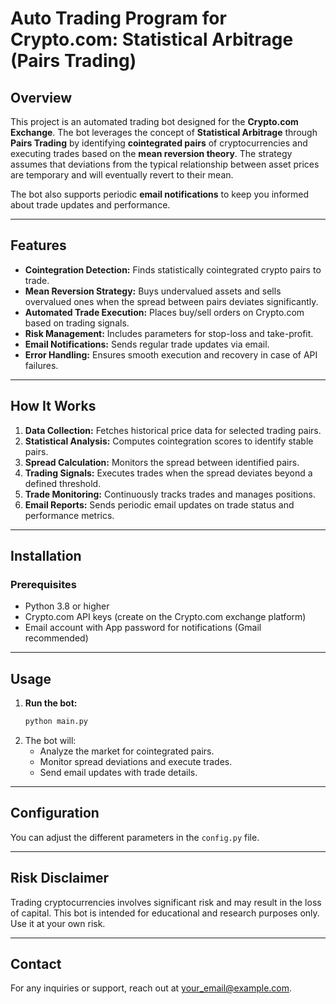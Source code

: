 # Auto Trading Program for Crypto.com: Statistical Arbitrage (Pairs Trading)

## Overview
This project is an automated trading bot designed for the **Crypto.com Exchange**. The bot leverages the concept of **Statistical Arbitrage** through **Pairs Trading** by identifying **cointegrated pairs** of cryptocurrencies and executing trades based on the **mean reversion theory**. The strategy assumes that deviations from the typical relationship between asset prices are temporary and will eventually revert to their mean.

The bot also supports periodic **email notifications** to keep you informed about trade updates and performance.

---

## Features
- **Cointegration Detection:** Finds statistically cointegrated crypto pairs to trade.
- **Mean Reversion Strategy:** Buys undervalued assets and sells overvalued ones when the spread between pairs deviates significantly.
- **Automated Trade Execution:** Places buy/sell orders on Crypto.com based on trading signals.
- **Risk Management:** Includes parameters for stop-loss and take-profit.
- **Email Notifications:** Sends regular trade updates via email.
- **Error Handling:** Ensures smooth execution and recovery in case of API failures.

---

## How It Works
1. **Data Collection:** Fetches historical price data for selected trading pairs.
2. **Statistical Analysis:** Computes cointegration scores to identify stable pairs.
3. **Spread Calculation:** Monitors the spread between identified pairs.
4. **Trading Signals:** Executes trades when the spread deviates beyond a defined threshold.
5. **Trade Monitoring:** Continuously tracks trades and manages positions.
6. **Email Reports:** Sends periodic email updates on trade status and performance metrics.

---

## Installation
### Prerequisites
- Python 3.8 or higher
- Crypto.com API keys (create on the Crypto.com exchange platform)
- Email account with App password for notifications (Gmail recommended)

---

## Usage
1. **Run the bot:**
   ```bash
   python main.py
   ```
2. The bot will:
   - Analyze the market for cointegrated pairs.
   - Monitor spread deviations and execute trades.
   - Send email updates with trade details.

---

## Configuration
You can adjust the different parameters in the `config.py` file.

---

## Risk Disclaimer
Trading cryptocurrencies involves significant risk and may result in the loss of capital. This bot is intended for educational and research purposes only. Use it at your own risk.


---

## Contact
For any inquiries or support, reach out at your_email@example.com.

